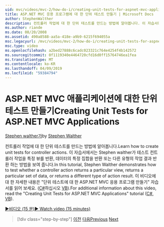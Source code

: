 ```yaml
---
uid: mvc/videos/mvc-2/how-do-i/creating-unit-tests-for-aspnet-mvc-applications
title: ASP.NET MVC 응용 프로그램에 대 한 단위 테스트 만들기 | Microsoft Docs
author: StephenWalther
description: 컨트롤러 작업에 대 한 단위 테스트를 만드는 방법에 알아봅니다. 이 자습서에서는 Stephen walther가 컨트롤러 작업을 parti 반환 하는지 여부를 테스트 하는 방법에 설명 하는 중...
ms.author: riande
ms.date: 08/20/2008
ms.assetid: 490a8588-aa5a-418e-a9b9-6215f694055a
msc.legacyurl: /mvc/videos/mvc-2/how-do-i/creating-unit-tests-for-aspnet-mvc-applications
msc.type: video
ms.openlocfilehash: a2bed27888c6cadc023321c764e4254f4b142572
ms.sourcegitcommit: 0f1119340e4464720cfd16d0ff15764746ea1fea
ms.translationtype: MT
ms.contentlocale: ko-KR
ms.lasthandoff: 04/09/2019
ms.locfileid: "59384794"
---
```

# <a name="creating-unit-tests-for-aspnet-mvc-applications"></a><span data-ttu-id="9ab4f-104">ASP.NET MVC 애플리케이션에 대한 단위 테스트 만들기</span><span class="sxs-lookup"><span data-stu-id="9ab4f-104">Creating Unit Tests for ASP.NET MVC Applications</span></span>

<span data-ttu-id="9ab4f-105">[Stephen walther가](https://github.com/StephenWalther)</span><span class="sxs-lookup"><span data-stu-id="9ab4f-105">by [Stephen Walther](https://github.com/StephenWalther)</span></span>

<span data-ttu-id="9ab4f-106">컨트롤러 작업에 대 한 단위 테스트를 만드는 방법에 알아봅니다.</span><span class="sxs-lookup"><span data-stu-id="9ab4f-106">Learn how to create unit tests for controller actions.</span></span> <span data-ttu-id="9ab4f-107">이 자습서에서는 Stephen walther가 테스트 컨트롤러 작업을 특정 뷰를 반환, 데이터의 특정 집합을 반환 또는 다른 유형의 작업 결과 반환 하는 방법을 보여 줍니다.</span><span class="sxs-lookup"><span data-stu-id="9ab4f-107">In this tutorial, Stephen Walther demonstrates how to test whether a controller action returns a particular view, returns a particular set of data, or returns a different type of action result.</span></span> <span data-ttu-id="9ab4f-108">이 비디오에 대 한 자세한 내용은 "단위 테스트에 대 한 ASP.NET MVC 응용 프로그램 만들기" 자습서를 읽어 보세요. ([C#](../../../overview/older-versions-1/unit-testing/creating-unit-tests-for-asp-net-mvc-applications-cs.md)하십시오 [VB](../../../overview/older-versions-1/unit-testing/creating-unit-tests-for-asp-net-mvc-applications-vb.md)).</span><span class="sxs-lookup"><span data-stu-id="9ab4f-108">For additional information about this video, read the "Creating Unit Tests for ASP.NET MVC Applications" tutorial ([C#](../../../overview/older-versions-1/unit-testing/creating-unit-tests-for-asp-net-mvc-applications-cs.md), [VB](../../../overview/older-versions-1/unit-testing/creating-unit-tests-for-asp-net-mvc-applications-vb.md)).</span></span>

[<span data-ttu-id="9ab4f-109">&#9654;비디오 (15 분)</span><span class="sxs-lookup"><span data-stu-id="9ab4f-109">&#9654; Watch video (15 minutes)</span></span>](https://channel9.msdn.com/Blogs/ASP-NET-Site-Videos/creating-unit-tests-for-aspnet-mvc-applications)

> [!div class="step-by-step"]
> <span data-ttu-id="9ab4f-110">[이전](preventing-javascript-injection-attacks.md)
> [다음](creating-custom-html-helpers.md)</span><span class="sxs-lookup"><span data-stu-id="9ab4f-110">[Previous](preventing-javascript-injection-attacks.md)
[Next](creating-custom-html-helpers.md)</span></span>

